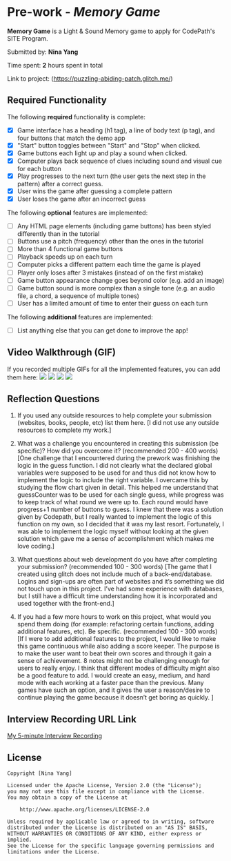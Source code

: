 # Pre-work - *Memory Game*

**Memory Game** is a Light & Sound Memory game to apply for CodePath's SITE Program. 

Submitted by: **Nina Yang**

Time spent: **2** hours spent in total

Link to project: (https://puzzling-abiding-patch.glitch.me/)

## Required Functionality

The following **required** functionality is complete:

* [x] Game interface has a heading (h1 tag), a line of body text (p tag), and four buttons that match the demo app
* [x] "Start" button toggles between "Start" and "Stop" when clicked. 
* [x] Game buttons each light up and play a sound when clicked. 
* [x] Computer plays back sequence of clues including sound and visual cue for each button
* [x] Play progresses to the next turn (the user gets the next step in the pattern) after a correct guess. 
* [x] User wins the game after guessing a complete pattern
* [x] User loses the game after an incorrect guess

The following **optional** features are implemented:

* [ ] Any HTML page elements (including game buttons) has been styled differently than in the tutorial
* [ ] Buttons use a pitch (frequency) other than the ones in the tutorial
* [ ] More than 4 functional game buttons
* [ ] Playback speeds up on each turn
* [ ] Computer picks a different pattern each time the game is played
* [ ] Player only loses after 3 mistakes (instead of on the first mistake)
* [ ] Game button appearance change goes beyond color (e.g. add an image)
* [ ] Game button sound is more complex than a single tone (e.g. an audio file, a chord, a sequence of multiple tones)
* [ ] User has a limited amount of time to enter their guess on each turn

The following **additional** features are implemented:

- [ ] List anything else that you can get done to improve the app!

## Video Walkthrough (GIF)

If you recorded multiple GIFs for all the implemented features, you can add them here:
![](gif1-link-here)
![](gif2-link-here)
![](gif3-link-here)
![](gif4-link-here)

## Reflection Questions
1. If you used any outside resources to help complete your submission (websites, books, people, etc) list them here. 
[I did not use any outside resources to complete my work.]

2. What was a challenge you encountered in creating this submission (be specific)? How did you overcome it? (recommended 200 - 400 words) 
[One challenge that I encountered during the prework was finishing the logic in the guess function. I did not clearly what the declared global variables were supposed to be used for and thus did not know how to implement the logic to include the right variable. I overcame this by studying the flow chart given in detail. This helped me understand that guessCounter was to be used for each single guess, while progress was to keep track of what round we were up to. Each round would have progress+1 number of buttons to guess. I knew that there was a solution given by Codepath, but I really wanted to implement the logic of this function on my own, so I decided that it was my last resort. Fortunately, I was able to implement the logic myself without looking at the given solution which gave me a sense of accomplishment which makes me love coding.]

3. What questions about web development do you have after completing your submission? (recommended 100 - 300 words) 
[The game that I created using glitch does not include much of a back-end/database. Logins and sign-ups are often part of websites and it’s something we did not touch upon in this project. I’ve had some experience with databases, but I still have a difficult time understanding how it is incorporated and used together with the front-end.]

4. If you had a few more hours to work on this project, what would you spend them doing (for example: refactoring certain functions, adding additional features, etc). Be specific. (recommended 100 - 300 words) 
[If I were to add additional features to the project, I would like to make this game continuous while also adding a score keeper. The purpose is to make the user want to beat their own scores and through it gain a sense of achievement. 8 notes might not be challenging enough for users to really enjoy.
I think that different modes of difficulty might also be a good feature to add. I would create an easy, medium, and hard mode with each working at a faster pace than the previous. Many games have such an option, and it gives the user a reason/desire to continue playing the game because it doesn’t get boring as quickly.
]



## Interview Recording URL Link

[My 5-minute Interview Recording](https://www.loom.com/share/96f82c5ebbc44de4a3db1a4ee9ca45aa)


## License

    Copyright [Nina Yang]

    Licensed under the Apache License, Version 2.0 (the "License");
    you may not use this file except in compliance with the License.
    You may obtain a copy of the License at

        http://www.apache.org/licenses/LICENSE-2.0

    Unless required by applicable law or agreed to in writing, software
    distributed under the License is distributed on an "AS IS" BASIS,
    WITHOUT WARRANTIES OR CONDITIONS OF ANY KIND, either express or implied.
    See the License for the specific language governing permissions and
    limitations under the License.
